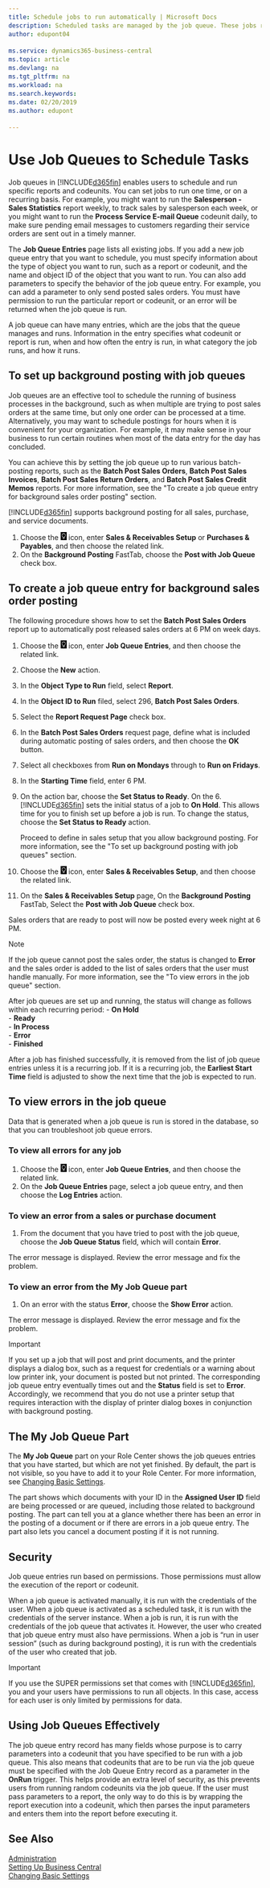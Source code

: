 ```yaml
---
title: Schedule jobs to run automatically | Microsoft Docs
description: Scheduled tasks are managed by the job queue. These jobs run reports and codeunits. You can set jobs to run one time, or on a recurring basis.
author: edupont04

ms.service: dynamics365-business-central
ms.topic: article
ms.devlang: na
ms.tgt_pltfrm: na
ms.workload: na
ms.search.keywords:
ms.date: 02/20/2019
ms.author: edupont

---
```

# Use Job Queues to Schedule Tasks
Job queues in [!INCLUDE[d365fin](includes/d365fin_md.md)] enables users to schedule and run specific reports and codeunits. You can set jobs to run one time, or on a recurring basis. For example, you might want to run the **Salesperson - Sales Statistics** report weekly, to track sales by salesperson each week, or you might want to run the **Process Service E-mail Queue** codeunit daily, to make sure pending email messages to customers regarding their service orders are sent out in a timely manner.

The **Job Queue Entries** page lists all existing jobs. If you add a new job queue entry that you want to schedule, you must specify information about the type of object you want to run, such as a report or codeunit, and the name and object ID of the object that you want to run. You can also add parameters to specify the behavior of the job queue entry. For example, you can add a parameter to only send posted sales orders. You must have permission to run the particular report or codeunit, or an error will be returned when the job queue is run.  

A job queue can have many entries, which are the jobs that the queue manages and runs. Information in the entry specifies what codeunit or report is run, when and how often the entry is run, in what category the job runs, and how it runs.  

## To set up background posting with job queues
Job queues are an effective tool to schedule the running of business processes in the background, such as when multiple are trying to post sales orders at the same time, but only one order can be processed at a time. Alternatively, you may want to schedule postings for hours when it is convenient for your organization. For example, it may make sense in your business to run certain routines when most of the data entry for the day has concluded.

You can achieve this by setting the job queue up to run various batch-posting reports, such as the **Batch Post Sales Orders**, **Batch Post Sales Invoices**, **Batch Post Sales Return Orders**, and **Batch Post Sales Credit Memos** reports. For more information, see the "To create a job queue entry for background sales order posting" section.  

[!INCLUDE[d365fin](includes/d365fin_md.md)] supports background posting for all sales, purchase, and service documents.

1. Choose the ![Lightbulb that opens the Tell Me feature](media/ui-search/search_small.png "Tell me what you want to do") icon, enter **Sales & Receivables Setup** or **Purchases & Payables**, and then choose the related link.
2. On the **Background Posting** FastTab, choose the **Post with Job Queue** check box.

## To create a job queue entry for background sales order posting
The following procedure shows how to set the **Batch Post Sales Orders** report up to automatically post released sales orders at 6 PM on week days.  

1. Choose the ![Lightbulb that opens the Tell Me feature](media/ui-search/search_small.png "Tell me what you want to do") icon, enter **Job Queue Entries**, and then choose the related link.  
2. Choose the **New** action.  
3. In the **Object Type to Run** field, select **Report**.  
4. In the **Object ID to Run** filed, select 296, **Batch Post Sales Orders**.
5. Select the **Report Request Page** check box.
6. In the **Batch Post Sales Orders** request page, define what is included during automatic posting of sales orders, and then choose the **OK** button.
7. Select all checkboxes from **Run on Mondays** through to **Run on Fridays**.
8. In the **Starting Time** field, enter 6 PM.
9. On the action bar, choose the **Set Status to Ready**.
On the 6. [!INCLUDE[d365fin](includes/d365fin_md.md)] sets the initial status of a job to **On Hold**. This allows time for you to finish set up before a job is run. To change the status, choose the **Set Status to Ready** action.

    Proceed to define in sales setup that you allow background posting. For more information, see the "To set up background posting with job queues" section.
10. Choose the ![Lightbulb that opens the Tell Me feature](media/ui-search/search_small.png "Tell me what you want to do") icon, enter **Sales & Receivables Setup**, and then choose the related link.
11. On the **Sales & Receivables Setup** page, On the **Background Posting** FastTab, Select the **Post with Job Queue** check box.

Sales orders that are ready to post will now be posted every week night at 6 PM.

> [!NOTE]
> If the job queue cannot post the sales order, the status is changed to **Error** and the sales order is added to the list of sales orders that the user must handle manually. For more information, see the "To view errors in the job queue" section.

After job queues are set up and running, the status will change as follows within each recurring period:
    - **On Hold**  
    - **Ready**  
    - **In Process**  
    - **Error**  
    - **Finished**  

After a job has finished successfully, it is removed from the list of job queue entries unless it is a recurring job. If it is a recurring job, the **Earliest Start Time** field is adjusted to show the next time that the job is expected to run.  

## To view errors in the job queue
Data that is generated when a job queue is run is stored in the database, so that you can troubleshoot job queue errors.

### To view all errors for any job
1. Choose the ![Lightbulb that opens the Tell Me feature](media/ui-search/search_small.png "Tell me what you want to do") icon, enter **Job Queue Entries**, and then choose the related link.
2. On the **Job Queue Entries** page, select a job queue entry, and then choose the **Log Entries** action.  

### To view an error from a sales or purchase document
1. From the document that you have tried to post with the job queue, choose the **Job Queue Status** field, which will contain **Error**.

The error message is displayed. Review the error message and fix the problem.

### To view an error from the My Job Queue part
1. On an error with the status **Error**, choose the **Show Error** action.

The error message is displayed. Review the error message and fix the problem.

> [!IMPORTANT]  
> If you set up a job that will post and print documents, and the printer displays a dialog box, such as a request for credentials or a warning about low printer ink, your document is posted but not printed. The corresponding job queue entry eventually times out and the **Status** field is set to **Error**. Accordingly, we recommend that you do not use a printer setup that requires interaction with the display of printer dialog boxes in conjunction with background posting.  

## The My Job Queue Part
The **My Job Queue** part on your Role Center shows the job queues entries that you have started, but which are not yet finished. By default, the part is not visible, so you have to add it to your Role Center. For more information, see [Changing Basic Settings](ui-change-basic-settings.md).  

The part shows which documents with your ID in the **Assigned User ID** field are being processed or are queued, including those related to background posting. The part can tell you at a glance whether there has been an error in the posting of a document or if there are errors in a job queue entry. The part also lets you cancel a document posting if it is not running.

## Security  
Job queue entries run based on permissions. Those permissions must allow the execution of the report or codeunit.  

When a job queue is activated manually, it is run with the credentials of the user. When a job queue is activated as a scheduled task, it is run with the credentials of the server instance. When a job is run, it is run with the credentials of the job queue that activates it. However, the user who created that job queue entry must also have permissions. When a job is “run in user session” (such as during background posting), it is run with the credentials of the user who created that job.  

> [!IMPORTANT]  
>  If you use the SUPER permissions set that comes with [!INCLUDE[d365fin](includes/d365fin_md.md)], you and your users have permissions to run all objects. In this case, access for each user is only limited by permissions for data.  

## Using Job Queues Effectively  
The job queue entry record has many fields whose purpose is to carry parameters into a codeunit that you have specified to be run with a job queue. This also means that codeunits that are to be run via the job queue must be specified with the Job Queue Entry record as a parameter in the **OnRun** trigger. This helps provide an extra level of security, as this prevents users from running random codeunits via the job queue. If the user must pass parameters to a report, the only way to do this is by wrapping the report execution into a codeunit, which then parses the input parameters and enters them into the report before executing it.  

## See Also  
[Administration](admin-setup-and-administration.md)  
[Setting Up Business Central](setup.md)  
[Changing Basic Settings](ui-change-basic-settings.md)  
